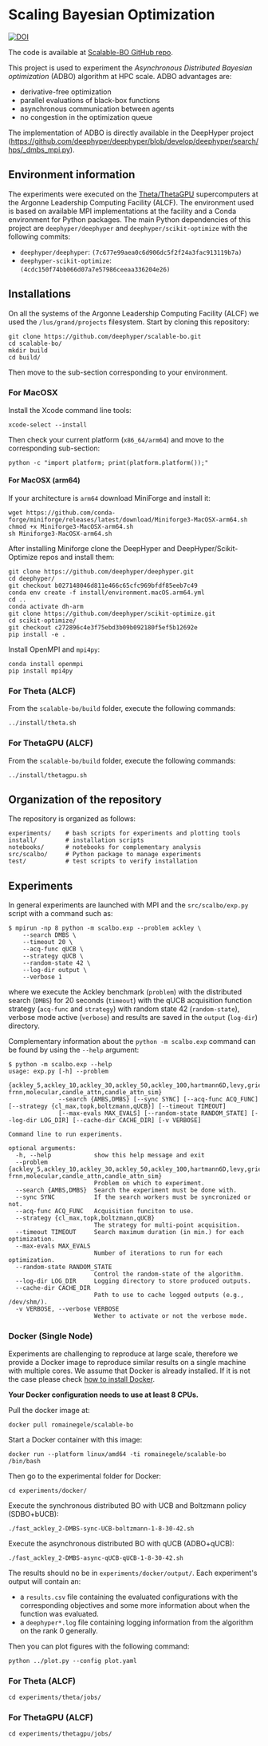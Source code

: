 # Scaling Bayesian Optimization

[![DOI](https://zenodo.org/badge/464852027.svg)](https://zenodo.org/badge/latestdoi/464852027)


The code is available at [Scalable-BO GitHub repo](https://github.com/deephyper/scalable-bo).

This project is used to experiment the *Asynchronous Distributed Bayesian optimization* (ADBO) algorithm at HPC scale. ADBO advantages are:

* derivative-free optimization
* parallel evaluations of black-box functions
* asynchronous communication between agents
* no congestion in the optimization queue

The implementation of ADBO is directly available in the DeepHyper project (https://github.com/deephyper/deephyper/blob/develop/deephyper/search/hps/_dmbs_mpi.py).

## Environment information

The experiments were executed on the [Theta/ThetaGPU](https://www.alcf.anl.gov/alcf-resources/theta) supercomputers at the Argonne Leadership Computing Facility (ALCF). The environment used is based on available MPI implementations at the facility and a Conda environment for Python packages. The main Python dependencies of this project are `deephyper/deephyper` and `deephyper/scikit-optimize` with the following commits:

* `deephyper/deephyper`: `(7c677e99aea0c6d906dc5f2f24a3fac913119b7a)`
* `deephyper-scikit-optimize`: `(4cdc150f74bb066d07a7e57986ceeaa336204e26)`

## Installations

On all the systems of the Argonne Leadership Computing Facility (ALCF) we used the `/lus/grand/projects` filesystem. Start by cloning this repository:

```console
git clone https://github.com/deephyper/scalable-bo.git
cd scalable-bo/
mkdir build
cd build/
```

Then move to the sub-section corresponding to your environment.

### For MacOSX 

Install the Xcode command line tools:

```console
xcode-select --install
```

Then check your current platform (`x86_64/arm64`) and move to the corresponding sub-section:

```console
python -c "import platform; print(platform.platform());"
```

#### For MacOSX (arm64)

If your architecture is `arm64` download MiniForge and install it:

```console
wget https://github.com/conda-forge/miniforge/releases/latest/download/Miniforge3-MacOSX-arm64.sh
chmod +x Miniforge3-MacOSX-arm64.sh
sh Miniforge3-MacOSX-arm64.sh
```

After installing Miniforge clone the DeepHyper and DeepHyper/Scikit-Optimize repos and install them:

```console
git clone https://github.com/deephyper/deephyper.git
cd deephyper/
git checkout b027148046d811e466c65cfc969bfdf85eeb7c49
conda env create -f install/environment.macOS.arm64.yml
cd ..
conda activate dh-arm
git clone https://github.com/deephyper/scikit-optimize.git
cd scikit-optimize/
git checkout c272896c4e3f75ebd3b09b092180f5ef5b12692e
pip install -e .
```

Install OpenMPI and `mpi4py`:

```console
conda install openmpi
pip install mpi4py
```

### For Theta (ALCF)

From the `scalable-bo/build` folder, execute the following commands:

```console
../install/theta.sh
```

### For ThetaGPU (ALCF)

From the `scalable-bo/build` folder, execute the following commands:

```console
../install/thetagpu.sh
```

## Organization of the repository

The repository is organized as follows:

```console
experiments/    # bash scripts for experiments and plotting tools
install/        # installation scripts 
notebooks/      # notebooks for complementary analysis
src/scalbo/     # Python package to manage experiments
test/           # test scripts to verify installation
```

## Experiments

In general experiments are launched with MPI and the `src/scalbo/exp.py` script with a command such as:

```console
$ mpirun -np 8 python -m scalbo.exp --problem ackley \
    --search DMBS \
    --timeout 20 \
    --acq-func qUCB \
    --strategy qUCB \
    --random-state 42 \
    --log-dir output \
    --verbose 1 
```

where we execute the Ackley benchmark (`problem`) with the distributed search (`DMBS`) for 20 seconds (`timeout`) with the qUCB acquisition function strategy (`acq-func` and `strategy`) with random state 42 (`random-state`), verbose mode active (`verbose`) and results are saved in the `output` (`log-dir`) directory.

Complementary information about the `python -m scalbo.exp` command can be found by using the `--help` argument:

```console
$ python -m scalbo.exp --help
usage: exp.py [-h] --problem
              {ackley_5,ackley_10,ackley_30,ackley_50,ackley_100,hartmann6D,levy,griewank,schwefel,frnn,minimalistic-frnn,molecular,candle_attn,candle_attn_sim}
              --search {AMBS,DMBS} [--sync SYNC] [--acq-func ACQ_FUNC] [--strategy {cl_max,topk,boltzmann,qUCB}] [--timeout TIMEOUT]
              [--max-evals MAX_EVALS] [--random-state RANDOM_STATE] [--log-dir LOG_DIR] [--cache-dir CACHE_DIR] [-v VERBOSE]

Command line to run experiments.

optional arguments:
  -h, --help            show this help message and exit
  --problem {ackley_5,ackley_10,ackley_30,ackley_50,ackley_100,hartmann6D,levy,griewank,schwefel,frnn,minimalistic-frnn,molecular,candle_attn,candle_attn_sim}
                        Problem on which to experiment.
  --search {AMBS,DMBS}  Search the experiment must be done with.
  --sync SYNC           If the search workers must be syncronized or not.
  --acq-func ACQ_FUNC   Acquisition funciton to use.
  --strategy {cl_max,topk,boltzmann,qUCB}
                        The strategy for multi-point acquisition.
  --timeout TIMEOUT     Search maximum duration (in min.) for each optimization.
  --max-evals MAX_EVALS
                        Number of iterations to run for each optimization.
  --random-state RANDOM_STATE
                        Control the random-state of the algorithm.
  --log-dir LOG_DIR     Logging directory to store produced outputs.
  --cache-dir CACHE_DIR
                        Path to use to cache logged outputs (e.g., /dev/shm/).
  -v VERBOSE, --verbose VERBOSE
                        Wether to activate or not the verbose mode.
```

### Docker (Single Node)

Experiments are challenging to reproduce at large scale, therefore we provide a Docker image to reproduce similar results on a single machine with multiple cores. We assume that Docker is already installed. If it is not the case please check [how to install Docker](https://docs.docker.com/get-docker/).

**Your Docker configuration needs to use at least 8 CPUs.**

Pull the docker image at:
```console
docker pull romainegele/scalable-bo
```

Start a Docker container with this image:
```console
docker run --platform linux/amd64 -ti romainegele/scalable-bo /bin/bash
```

Then go to the experimental folder for Docker:
```console
cd experiments/docker/
```

Execute the synchronous distributed BO with UCB and Boltzmann policy (SDBO+bUCB):
```console
./fast_ackley_2-DMBS-sync-UCB-boltzmann-1-8-30-42.sh
```

Execute the asynchronous distributed BO with qUCB (ADBO+qUCB):
```console
./fast_ackley_2-DMBS-async-qUCB-qUCB-1-8-30-42.sh
```

The results should no be in `experiments/docker/output/`. Each experiment's output will contain an:
* a `results.csv` file containing the evaluated configurations with the corresponding objectives and some more information about when the function was evaluated.
* a `deephyper*.log` file containing logging information from the algorithm on the rank 0 generally.

Then you can plot figures with the following command:
```console
python ../plot.py --config plot.yaml
```

### For Theta (ALCF)

```console
cd experiments/theta/jobs/
```

### For ThetaGPU (ALCF)

```console
cd experiments/thetagpu/jobs/
```

